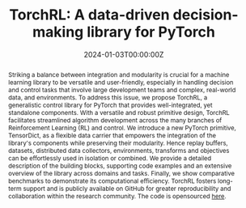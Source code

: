 ---
title: "TorchRL: A data-driven decision-making library for PyTorch"
authors:
- Albert Bou
- admin
- Sebastian Dittert
- Vikash Kumar
- Shagun Sodhani
- Xiaomeng Yang
- Gianni De Fabritiis
- Vincent Moens

date: "2024-01-03T00:00:00Z"
doi: ""

# Schedule page publish date (NOT publication's date).
publishDate: "2017-01-01T00:00:00Z"

# Publication type.
# Legend: 0 = Uncategorized; 1 = Conference paper; 2 = Journal article;
# 3 = Preprint / Working Paper; 4 = Report; 5 = Book; 6 = Book section;
# 7 = Thesis; 8 = Patent
publication_types: ["1"]

# Publication name and optional abbreviated publication name.
publication: In *The Twelfth International Conference on Learning Representations (ICLR)* - __*Spotlight (top 5%)*__ 
publication_short: In *International Conference on Learning Representations (ICLR)* - __*Spotlight (top 5%)*__ 

abstract: Striking a balance between integration and modularity is crucial for a machine learning library to be versatile and user-friendly, especially in handling decision and control tasks that involve large development teams and complex, real-world data, and environments. To address this issue, we propose TorchRL, a generalistic control library for PyTorch that provides well-integrated, yet standalone components. With a versatile and robust primitive design, TorchRL facilitates streamlined algorithm development across the many branches of Reinforcement Learning (RL) and control. We introduce a new PyTorch primitive, TensorDict, as a flexible data carrier that empowers the integration of the library's components while preserving their modularity. Hence replay buffers, datasets, distributed data collectors, environments, transforms and objectives can be effortlessly used in isolation or combined. We provide a detailed description of the building blocks, supporting code examples and an extensive overview of the library across domains and tasks. Finally, we show comparative benchmarks to demonstrate its computational efficiency. TorchRL fosters long-term support and is publicly available on GitHub for greater reproducibility and collaboration within the research community. The code is opensourced [here](https://github.com/pytorch/rl).
# Summary. An optional shortened abstract.
summary: We propose TorchRL, a generalistic control library for PyTorch that provides well-integrated, yet standalone components. With a versatile and robust primitive design, TorchRL facilitates streamlined algorithm development across the many branches of Reinforcement Learning (RL) and control. We introduce a new PyTorch primitive, TensorDict, as a flexible data carrier that empowers the integration of the library’s components while preserving their modularity. TorchRL fosters long-term support and is publicly available on GitHub for greater reproducibility and collaboration within the research community.
  
tags:
- Multi-Agent Reinforcement Learning
featured: true

links:
- name: Documentation
  url: https://pytorch.org/rl/
- name: arXiv
  url: https://arxiv.org/abs/2306.00577
- name: OpenReview
  url: https://openreview.net/forum?id=QxItoEAVMb
  
url_pdf:
url_code: 'https://github.com/pytorch/rl'
url_dataset: ''
url_poster: ''
url_project: ''
url_slides: ''
url_source: ''
url_video: ''

# Featured image
# To use, add an image named `featured.jpg/png` to your page's folder. 
image:
  caption: 'TorchRL rollout flow'
  placement: 1
  preview_only: false

# Associated Projects (optional).
#   Associate this publication with one or more of your projects.
#   Simply enter your project's folder or file name without extension.
#   E.g. `internal-project` references `content/project/internal-project/index.md`.
#   Otherwise, set `projects: []`.
projects: []

# Slides (optional).
#   Associate this publication with Markdown slides.
#   Simply enter your slide deck's filename without extension.
#   E.g. `slides: "example"` references `content/slides/example/index.md`.
#   Otherwise, set `slides: ""`.
slides: ""
---
